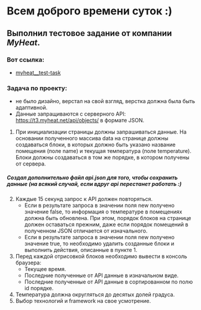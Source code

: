 # Всем доброго времени суток :)

## Выполнил тестовое задание от компании _MyHeat_.

### Вот ссылка:

- [myheat\_\_test-task](https://vagoalex.github.io/MyHeat__test-task/app/)

### Задача по проекту:

- не было дизайно, верстал на свой взгляд, верстка должна была быть адаптивной.
- Данные запращиваются с серверного API: https://t3.myheat.net/api/objects/ в формате JSON.

1. При инициализации страницы должны запрашиваться данные. На основании полученного массива data на странице должны создаваться блоки, в которых должно быть указано название помещения (поле name) и текущая температура (поле temperature). Блоки должны создаваться в том же порядке, в котором получены от сервера.

##### Создал дополнительно файл _api.json_ для того, чтобы сохранить данные (на всякий случай, если вдруг api перестанет работать :)

2. Каждые 15 секунд запрос к API должен повторяться.
   - Если в результате запроса в значении поля new получено значение false, то информация о температуре в помещениях должна быть обновлена. При этом, порядок блоков на странице должен оставаться прежним, даже если порядок помещений в полученном JSON отличается от изначального.
   - Если в результате запроса в значении поля new получено значение true, то необходимо удалить созданные блоки и выполнить действия, описанные в пункте 1.
3. Перед каждой отрисовкой блоков необходимо вывести в консоль браузера:
   - Текущее время.
   - Последние полученные от API данные в изначальном виде.
   - Последние полученные от API данные в сортированном по полю id порядке.
4. Температура должна округляться до десятых долей градуса.
5. Выбор технологий и framework на свое усмотрение.
